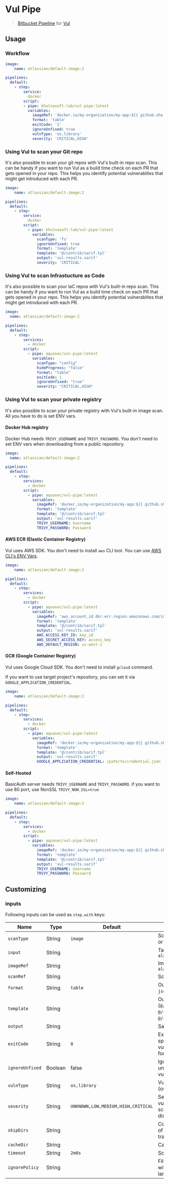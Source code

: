 # Vul Pipe

> [Bitbucket Pipeline](https://bitbucket.org/product/features/pipelines/) for [Vul](https://github.com/khulnasoft-lab/vul)

## Usage

### Workflow

```yaml
image: 
    name: atlassian/default-image:2

pipelines:
  default:
    - step:
        service:
          docker
        script:
        - pipe: khulnasoft-lab/vul-pipe:latest
          variables:
            imageRef: 'docker.io/my-organization/my-app:${{ github.sha }}'
            format: 'table'
            exitCode: '1'
            ignoreUnfixed: true
            vulnType: 'os,library'
            severity: 'CRITICAL,HIGH'
```

### Using Vul to scan your Git repo
It's also possible to scan your git repos with Vul's built-in repo scan. This can be handy if you want to run Vul as a build time check on each PR that gets opened in your repo. This helps you identify potential vulnerablites that might get introduced with each PR.

```yaml
image: 
    name: atlassian/default-image:2

pipelines:
  default:
    - step:
        service:
          docker
        script:
          - pipe: khulnasoft-lab/vul-pipe:latest
            variables:
              scanType: 'fs'
              ignoreUnfixed: true
              format: 'template'
              template: '@/contrib/sarif.tpl'
              output: 'vul-results.sarif'
              severity: 'CRITICAL'
```

### Using Vul to scan Infrastucture as Code
It's also possible to scan your IaC repos with Vul's built-in repo scan. This can be handy if you want to run Vul as a build time check on each PR that gets opened in your repo. This helps you identify potential vulnerablites that might get introduced with each PR.

```yaml
image:
  name: atlassian/default-image:2

pipelines:
  default:
    - step:
        services:
          - docker
        script:
          - pipe: aquasec/vul-pipe:latest
            variables:
              scanType: "config"
              hideProgress: "false"
              format: "table"
              exitCode: 1
              ignoreUnfixed: "true"
              severity: "CRITICAL,HIGH"
```

### Using Vul to scan your private registry
It's also possible to scan your private registry with Vul's built-in image scan. All you have to do is set ENV vars.

#### Docker Hub registry
Docker Hub needs `TRIVY_USERNAME` and `TRIVY_PASSWORD`.
You don't need to set ENV vars when downloading from a public repository.
```yaml
image:
  name: atlassian/default-image:2

pipelines:
  default:
    - step:
        services:
          - docker
        script:
          - pipe: aquasec/vul-pipe:latest
            variables:
              imageRef: 'docker.io/my-organization/my-app:${{ github.sha }}'
              format: 'template'
              template: '@/contrib/sarif.tpl'
              output: 'vul-results.sarif'
              TRIVY_USERNAME: Username
              TRIVY_PASSWORD: Password  
```

#### AWS ECR (Elastic Container Registry)
Vul uses AWS SDK. You don't need to install `aws` CLI tool.
You can use [AWS CLI's ENV Vars][env-var].

[env-var]: https://docs.aws.amazon.com/cli/latest/userguide/cli-configure-envvars.html
```yaml
image: 
    name: atlassian/default-image:2

pipelines:
  default:
    - step:
        services:
          - docker
        script:
          - pipe: aquasec/vul-pipe:latest
            variables:
              imageRef: 'aws_account_id.dkr.ecr.region.amazonaws.com/imageName:${{ github.sha }}'
              format: 'template'
              template: '@/contrib/sarif.tpl'
              output: 'vul-results.sarif'
              AWS_ACCESS_KEY_ID: key_id
              AWS_SECRET_ACCESS_KEY: access_key
              AWS_DEFAULT_REGION: us-west-2

```

#### GCR (Google Container Registry)
Vul uses Google Cloud SDK. You don't need to install `gcloud` command.

If you want to use target project's repository, you can set it via `GOOGLE_APPLICATION_CREDENTIAL`.
```yaml
image: 
    name: atlassian/default-image:2

pipelines:
  default:
    - step:
        services:
          - docker
        script:
          - pipe: aquasec/vul-pipe:latest
            variables:
              imageRef: 'docker.io/my-organization/my-app:${{ github.sha }}'
              format: 'template'
              template: '@/contrib/sarif.tpl'
              output: 'vul-results.sarif'
              GOOGLE_APPLICATION_CREDENTIAL: /path/to/credential.json
```

#### Self-Hosted
BasicAuth server needs `TRIVY_USERNAME` and `TRIVY_PASSWORD`.
if you want to use 80 port, use NonSSL `TRIVY_NON_SSL=true`
```yaml
image: 
    name: atlassian/default-image:2

pipelines:
  default:
    - step:
        services:
          - docker
        script:
          - pipe: aquasec/vul-pipe:latest
            variables:
              imageRef: 'docker.io/my-organization/my-app:${{ github.sha }}'
              format: 'template'
              template: '@/contrib/sarif.tpl'
              output: 'vul-results.sarif'
              TRIVY_USERNAME: Username
              TRIVY_PASSWORD: Password   
```

## Customizing

### inputs

Following inputs can be used as `step.with` keys:

| Name             | Type    | Default                            | Description                                   |
|------------------|---------|------------------------------------|-----------------------------------------------|
| `scanType`      | String  | `image`                            | Scan type, e.g. `image` or `fs`|
| `input`          | String  |                                    | Tar reference, e.g. `alpine-latest.tar` |
| `imageRef`      | String  |                                    | Image reference, e.g. `alpine:3.10.2`         |
| `scanRef`       | String  |                                       | Scan reference, e.g. `.`|
| `format`         | String  | `table`                            | Output format (`table`, `json`, `template`)   |
| `template`       | String  |                                    | Output template (`@/contrib/sarif.tpl`, `@/contrib/gitlab.tpl`, `@/contrib/junit.tpl`)|
| `output`         | String  |                                    | Save results to a file                        |
| `exitCode`      | String  | `0`                                | Exit code when specified vulnerabilities are found     |
| `ignoreUnfixed` | Boolean | false                              | Ignore unpatched/unfixed vulnerabilities      |
| `vulnType`      | String  | `os,library`                       | Vulnerability types (os,library)              |
| `severity`       | String  | `UNKNOWN,LOW,MEDIUM,HIGH,CRITICAL` | Severities of vulnerabilities to scanned for and displayed |
| `skipDirs`       | String  |                                   | Comma separated list of directories where traversal is skipped |
| `cacheDir`      | String  |                                    | Cache directory                               |
| `timeout`        | String  | `2m0s`                             | Scan timeout duration                         |
| `ignorePolicy`  | String  |                                    | Filter vulnerabilities with OPA rego language |


[license]: https://github.com/khulnasoft-lab/vul-pipe/blob/master/LICENSE
[license-img]: https://img.shields.io/github/license/khulnasoft-lab/vul-pipe
